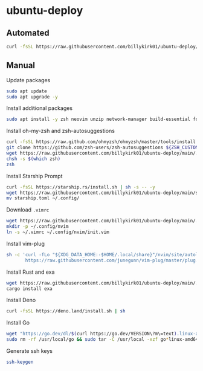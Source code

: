 # ubuntu-deploy

## Automated

```sh
curl -fsSL https://raw.githubusercontent.com/billykirk01/ubuntu-deploy/main/deploy.sh | sh
```

## Manual

Update packages
```sh
sudo apt update
sudo apt upgrade -y
```

Install additional packages
```sh
sudo apt install -y zsh neovim unzip network-manager build-essential fd-find
```

Install oh-my-zsh and zsh-autosuggestions
```sh
curl -fsSL https://raw.github.com/ohmyzsh/ohmyzsh/master/tools/install.shn | sh
git clone https://github.com/zsh-users/zsh-autosuggestions ${ZSH_CUSTOM:-~/.oh-my-zsh/custom}/plugins/zsh-autosuggestions
wget https://raw.githubusercontent.com/billykirk01/ubuntu-deploy/main/.zshrc -O .zshrc
chsh -s $(which zsh)
zsh
```

Install Starship Prompt
```sh
curl -fsSL https://starship.rs/install.sh | sh -s -- -y
wget https://raw.githubusercontent.com/billykirk01/ubuntu-deploy/main/starship.toml
mv starship.toml ~/.config/
```

Download `.vimrc`
```sh
wget https://raw.githubusercontent.com/billykirk01/ubuntu-deploy/main/.vimrc
mkdir -p ~/.config/nvim
ln -s ~/.vimrc ~/.config/nvim/init.vim
```

Install vim-plug
```sh
sh -c 'curl -fLo "${XDG_DATA_HOME:-$HOME/.local/share}"/nvim/site/autoload/plug.vim --create-dirs \
       https://raw.githubusercontent.com/junegunn/vim-plug/master/plug.vim'
```

Install Rust and exa
```sh
wget https://raw.githubusercontent.com/billykirk01/ubuntu-deploy/main/.zshrc -O .zshrc
cargo install exa
```

Install Deno
```sh
curl -fsSL https://deno.land/install.sh | sh
```

Install Go
```sh
wget "https://go.dev/dl/$(curl https://go.dev/VERSION\?m\=text).linux-amd64.tar.gz"
sudo rm -rf /usr/local/go && sudo tar -C /usr/local -xzf go*linux-amd64.tar.gz
```

Generate ssh keys
```sh
ssh-keygen
```

